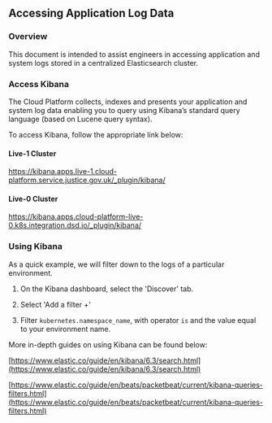 ## Accessing Application Log Data

### Overview

This document is intended to assist engineers in accessing application and system logs stored in a centralized Elasticsearch cluster. 

### Access Kibana

The Cloud Platform collects, indexes and presents your application and system log data enabling you to query using Kibana’s standard query language (based on Lucene query syntax).

To access Kibana, follow the appropriate link below:

#### Live-1 Cluster
https://kibana.apps.live-1.cloud-platform.service.justice.gov.uk/_plugin/kibana/

#### Live-0 Cluster 
https://kibana.apps.cloud-platform-live-0.k8s.integration.dsd.io/_plugin/kibana/

### Using Kibana

As a quick example, we will filter down to the logs of a particular environment.

1) On the Kibana dashboard, select the 'Discover' tab.

2) Select 'Add a filter +'

3) Filter `kubernetes.namespace_name`, with operator `is` and the value equal to your environment name.

More in-depth guides on using Kibana can be found below:

[https://www.elastic.co/guide/en/kibana/6.3/search.html](https://www.elastic.co/guide/en/kibana/6.3/search.html)

[https://www.elastic.co/guide/en/beats/packetbeat/current/kibana-queries-filters.html](https://www.elastic.co/guide/en/beats/packetbeat/current/kibana-queries-filters.html)